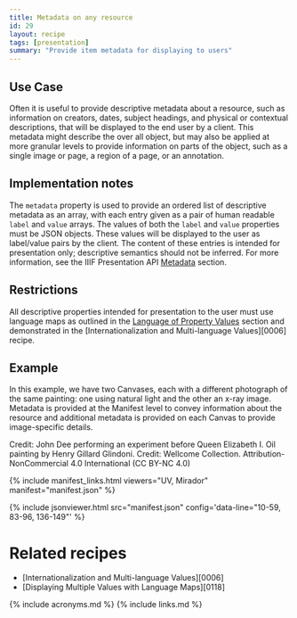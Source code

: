 ```yaml
---
title: Metadata on any resource
id: 29
layout: recipe
tags: [presentation]
summary: "Provide item metadata for displaying to users"
---
```


## Use Case

Often it is useful to provide descriptive metadata about a resource, such as information on creators, dates, subject headings, and physical or contextual descriptions, that will be displayed to the end user by a client. This metadata might describe the over all object, but may also be applied at more granular levels to provide information on parts of the object, such as a single image or page, a region of a page, or an annotation.

## Implementation notes

The `metadata` property is used to provide an ordered list of descriptive metadata as an array, with each entry given as a pair of human readable `label` and `value` arrays. The values of both the `label` and `value` properties must be JSON objects. These values will be displayed to the user as label/value pairs by the client. The content of these entries is intended for presentation only; descriptive semantics should not be inferred. For more information, see the IIIF Presentation API [Metadata](https://iiif.io/api/presentation/3.0/#metadata) section.

## Restrictions

All descriptive properties intended for presentation to the user must use language maps as outlined in the [Language of Property Values](https://iiif.io/api/presentation/3.0/#language-of-property-values) section and demonstrated in the [Internationalization and Multi-language Values][0006] recipe.

## Example

In this example, we have two Canvases, each with a different photograph of the same painting: one using natural light and the other an x-ray image. Metadata is provided at the Manifest level to convey information about the resource and additional metadata is provided on each Canvas to provide image-specific details.

Credit: John Dee performing an experiment before Queen Elizabeth I. Oil painting by Henry Gillard Glindoni. Credit: Wellcome Collection. Attribution-NonCommercial 4.0 International (CC BY-NC 4.0)

{% include manifest_links.html viewers="UV, Mirador" manifest="manifest.json" %}

{% include jsonviewer.html src="manifest.json" config='data-line="10-59, 83-96, 136-149"' %}

# Related recipes

* [Internationalization and Multi-language Values][0006]
* [Displaying Multiple Values with Language Maps][0118]

{% include acronyms.md %}
{% include links.md %}
